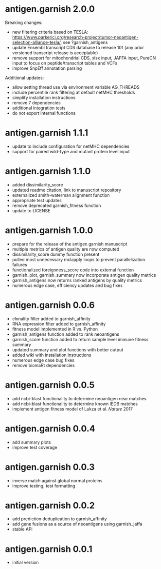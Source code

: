 # antigen.garnish 2.0.0

Breaking changes:

- new filtering criteria based on TESLA: https://www.parkerici.org/research-project/tumor-neoantigen-selection-alliance-tesla/, see ?garnish_antigens
- update Ensembl transcript CDS database to release 101 (any prior versioned transcript release is acceptable)
- remove support for mitochondrial CDS, xlsx input, JAFFA input, PureCN input to focus on peptide/transcript tables and VCFs
- improve SnpEff annotation parsing

Additional updates:

- allow setting thread use via environment variable AG_THREADS
- include percentile rank filtering at default netMHC thresholds
- simplify installation instructions
- remove 7 dependencies
- additional integration tests
- do not export internal functions

# antigen.garnish 1.1.1

- update to include configuration for netMHC dependencies
- support for paired wild-type and mutant protein level input

# antigen.garnish 1.1.0

- added dissimilarity_score
- updated readme citation, link to manuscript repository
- externalized smith-waterman alignment function
- appropriate test updates
- remove deprecated garnish_fitness function
- update to LICENSE

# antigen.garnish 1.0.0

- prepare for the release of the antigen.garnish manuscript
- multiple metrics of antigen quality are now computed
- dissimilarity_score dummy function present
- pulled most unnecessary mclapply loops to prevent parallelization failures
- functionalized foreignness_score code into external function
- garnish_plot, garnish_summary now incorporate antigen quality metrics
- garnish_antigens now returns ranked antigens by quality metrics
- numerous edge case, efficiency updates and bug fixes

# antigen.garnish 0.0.6

- clonality filter added to garnish_affinity
- RNA expression filter added to garnish_affinity
- fitness model implemented in R vs. Python
- garnish_antigens function added to rank neoantigens
- garnish_score function added to return sample level immune fitness summary
- updated summary and plot functions with better output
- added wiki with installation instructions
- numerous edge case bug fixes
- remove biomaRt dependencies

# antigen.garnish 0.0.5

- add ncbi-blast functionality to determine neoantigen near matches
- add ncbi-blast functionality to determine known IEDB matches
- implement antigen fitness model of Lukza et al. _Nature_ 2017

# antigen.garnish 0.0.4

- add summary plots
- improve test coverage

# antigen.garnish 0.0.3

- inverse match against global normal proteins
- improve testing, test formatting

# antigen.garnish 0.0.2

- add prediction deduplication to garnish_affinity
- add gene fusions as a source of neoantigens using garnish_jaffa
- stable API

# antigen.garnish 0.0.1

- initial version
